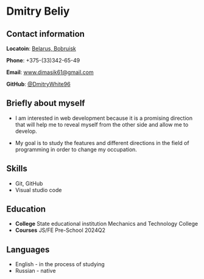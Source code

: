 # Dmitry Beliy

## Contact information

**Locatoin**: [Belarus, Bobruisk](https://maps.app.goo.gl/uob8fNhXohkVRPLv7)

**Phone**: +375-(33)342-65-49 

**Email**: www.dimasik61@gmail.com

**GitHub**: [@DmitryWhite96](https://github.com/DmitryWhite96)

## Briefly about myself

* I am interested in web development because it is a promising direction that will help me to reveal myself from the other side and allow me to develop.

* My goal is to study the features and different directions in the field of programming in order to change my occupation.

## Skills

- Git, GitHub
- Visual studio code

## Education 

- **College** State educational institution Mechanics and Technology College
- **Courses** JS/FE Pre-School 2024Q2

## Languages

- English - in the process of studying
- Russian - native